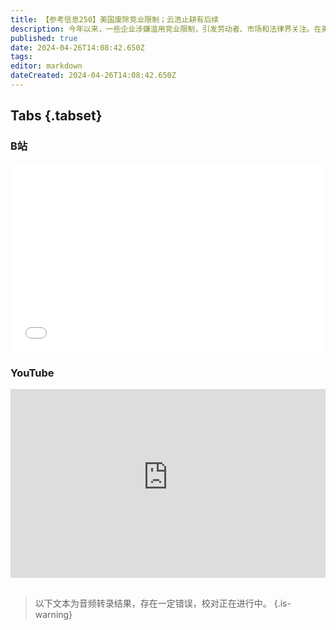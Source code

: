 ```yaml
---
title: 【参考信息250】美国废除竞业限制；云浩止耕有后续
description: 今年以来，一些企业涉嫌滥用竞业限制，引发劳动者、市场和法律界关注。在美国，联邦贸易委员会将在全国范围内禁止竞业限制协议，不过面临美国商会以越权为由起诉。竞业协议原本只限制一部分人，但在各国都出现扩大化甚至异化的趋势。美国汽车联合会成功走出底特律，向传统上反工会的南方州进军。当社保缴费基数渐渐高过工资，养老金该怎么办？内蒙古云浩止耕有后续，农村土地问题在制度上补丁叠着补丁，问题越来越严重。
published: true
date: 2024-04-26T14:08:42.650Z
tags: 
editor: markdown
dateCreated: 2024-04-26T14:08:42.650Z
---
```


## Tabs {.tabset}
### B站
<div style="position: relative; padding: 30% 45%;">
<iframe style="position: absolute; width: 100%; height: 100%; left: 0; top: 0;" src="//player.bilibili.com/player.html?&bvid=BV1Tm42147xv&page=1&as_wide=1&high_quality=1&danmaku=1&autoplay=0" scrolling="no" border="0" frameborder="no" framespacing="0" allowfullscreen="true"></iframe>
</div>

### YouTube
<div style="position: relative; padding: 30% 45%;">
<iframe style="position: absolute; top: 0; left: 0; width: 100%; height: 100%;" src="https://www.youtube-nocookie.com/embed/YouTubeVID" title="YouTube video player" frameborder="0" allow="accelerometer; autoplay; clipboard-write; encrypted-media; gyroscope; picture-in-picture" allowfullscreen></iframe>
</div>

## 

> 以下文本为音频转录结果，存在一定错误，校对正在进行中。
{.is-warning}


